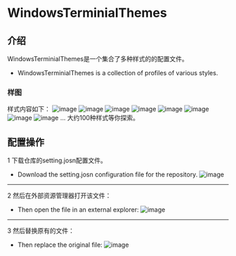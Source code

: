 # WindowsTerminialThemes
## 介绍
WindowsTerminialThemes是一个集合了多种样式的的配置文件。
- WindowsTerminialThemes is a collection of profiles of various styles.

### 样图
样式内容如下：
![image](https://github.com/user-attachments/assets/e0ffe96d-de83-4e72-a38b-ea60bfaefb77)
![image](https://github.com/user-attachments/assets/3a5b98ce-57ef-44dd-b33e-28542aa8986e)
![image](https://github.com/user-attachments/assets/d12ab4b9-5992-411c-b1b4-80afcd009ed0)
![image](https://github.com/user-attachments/assets/8fb3b75f-9513-440a-b116-e7d2928fcb95)
![image](https://github.com/user-attachments/assets/d0be322f-fb07-419f-b9e5-5ec73c93f673)
![image](https://github.com/user-attachments/assets/62790e58-16b6-43ff-8c55-5e27df5d7b26)
![image](https://github.com/user-attachments/assets/3c662c3d-8d2b-45e9-b21e-25f9c4287a63)
![image](https://github.com/user-attachments/assets/d9722d06-0ebb-4356-909c-0bfd2cf63fb2)
...
大约100种样式等你探索。

## 配置操作
1 下载仓库的setting.josn配置文件。
- Download the setting.josn configuration file for the repository.
![image](https://github.com/user-attachments/assets/962a2adc-89ea-4768-a29d-dc47cdc47015)
---
2 然后在外部资源管理器打开该文件：
- Then open the file in an external explorer:
![image](https://github.com/user-attachments/assets/bd1345d8-0b68-4e0a-8501-087138c45740)
---
3 然后替换原有的文件：
- Then replace the original file:
![image](https://github.com/user-attachments/assets/8c3d74da-c04c-406e-9435-2141ebb613ef)

